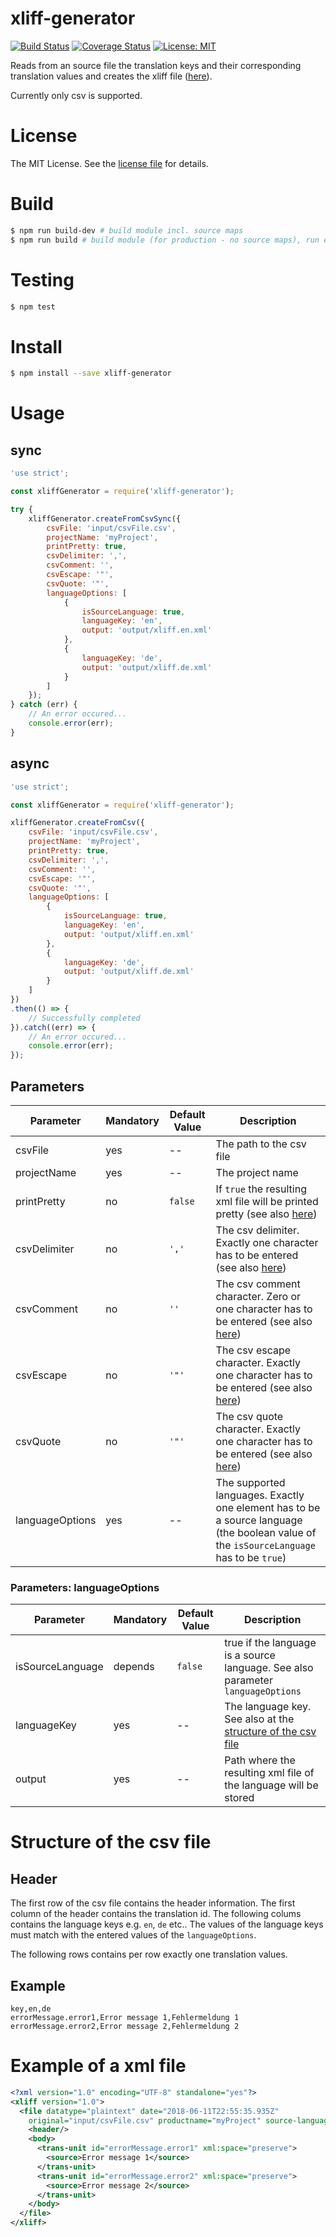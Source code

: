 # xliff-generator

[![Build Status](https://travis-ci.org/markusblasek/node-xliff-generator.svg?branch=master)](https://travis-ci.org/markusblasek/node-xliff-generator)
[![Coverage Status](https://coveralls.io/repos/github/markusblasek/node-xliff-generator/badge.svg)](https://coveralls.io/github/markusblasek/node-xliff-generator)
[![License: MIT](https://img.shields.io/badge/License-MIT-yellow.svg)](https://opensource.org/licenses/MIT)

Reads from an source file the translation keys and 
their corresponding translation values and 
creates the xliff file ([here](https://docs.typo3.org/typo3cms/CoreApiReference/6.2/Internationalization/Introduction/Index.html)).

Currently only csv is supported.

# License

The MIT License. See the [license file](LICENSE) for details.

# Build

```sh
$ npm run build-dev # build module incl. source maps
$ npm run build # build module (for production - no source maps), run eslint and execute unit tests
```

# Testing

```sh
$ npm test
```

# Install

```sh
$ npm install --save xliff-generator
```

# Usage

## sync

````js
'use strict';

const xliffGenerator = require('xliff-generator');

try {
    xliffGenerator.createFromCsvSync({
        csvFile: 'input/csvFile.csv',
        projectName: 'myProject',
        printPretty: true,
        csvDelimiter: ',',
        csvComment: '',
        csvEscape: '"',
        csvQuote: '"',
        languageOptions: [
            {
                isSourceLanguage: true,
                languageKey: 'en',
                output: 'output/xliff.en.xml'
            },
            {
                languageKey: 'de',
                output: 'output/xliff.de.xml'
            }
        ]
    });
} catch (err) {
    // An error occured...
    console.error(err);
}
````

## async

````js
'use strict';

const xliffGenerator = require('xliff-generator');

xliffGenerator.createFromCsv({
    csvFile: 'input/csvFile.csv',
    projectName: 'myProject',
    printPretty: true,
    csvDelimiter: ',',
    csvComment: '',
    csvEscape: '"',
    csvQuote: '"',
    languageOptions: [
        {
            isSourceLanguage: true,
            languageKey: 'en',
            output: 'output/xliff.en.xml'
        },
        {
            languageKey: 'de',
            output: 'output/xliff.de.xml'
        }
    ]
})
.then(() => {
    // Successfully completed
}).catch((err) => {
    // An error occured...
    console.error(err);
});
````

## Parameters

|Parameter|Mandatory|Default Value|Description|
|-|-|-|-|
|csvFile|yes|--|The path to the csv file|
|projectName|yes|--|The project name|
|printPretty|no|`false`|If `true` the resulting xml file will be printed pretty (see also [here](http://csv.adaltas.com/parse/))|
|csvDelimiter|no|`','`|The csv delimiter. Exactly one character has to be entered (see also [here](http://csv.adaltas.com/parse/))|
|csvComment|no|`''`|The csv comment character. Zero or one character has to be entered (see also [here](http://csv.adaltas.com/parse/))|
|csvEscape|no|`'"'`|The csv escape character. Exactly one character has to be entered (see also [here](http://csv.adaltas.com/parse/))|
|csvQuote|no|`'"'`|The csv quote character. Exactly one character has to be entered (see also [here](http://csv.adaltas.com/parse/))|
|languageOptions|yes|--|The supported languages. Exactly one element has to be a source language (the boolean value of the `isSourceLanguage` has to be `true`)

### Parameters: languageOptions

|Parameter|Mandatory|Default Value|Description|
|-|-|-|-|
|isSourceLanguage|depends|`false`|true if the language is a source language. See also parameter `languageOptions`|
|languageKey|yes|--|The language key. See also at the [structure of the csv file](#Structure-of-the-csv-file)|
|output|yes|--|Path where the resulting xml file of the language will be stored 

# Structure of the csv file

## Header

The first row of the csv file contains the header information. The first column of the header contains the translation id. The following colums contains the language keys e.g. `en`, `de` etc.. The values of the language keys must match with the entered values of the `languageOptions`.

The following rows contains per row exactly one translation values.

## Example

````
key,en,de
errorMessage.error1,Error message 1,Fehlermeldung 1
errorMessage.error2,Error message 2,Fehlermeldung 2
````

# Example of a xml file

````xml
<?xml version="1.0" encoding="UTF-8" standalone="yes"?>
<xliff version="1.0">
  <file datatype="plaintext" date="2018-06-11T22:55:35.935Z" 
  	original="input/csvFile.csv" productname="myProject" source-language="en">
    <header/>
    <body>
      <trans-unit id="errorMessage.error1" xml:space="preserve">
        <source>Error message 1</source>
      </trans-unit>
      <trans-unit id="errorMessage.error2" xml:space="preserve">
        <source>Error message 2</source>
      </trans-unit>
    </body>
  </file>
</xliff>
````
